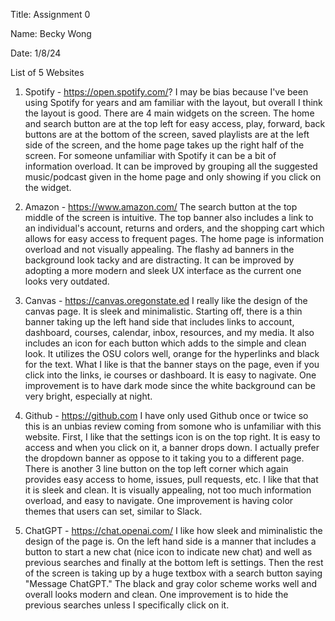 Title: Assignment 0

Name: Becky Wong

Date: 1/8/24

List of 5 Websites

1. Spotify - https://open.spotify.com/?
I may be bias because I've been using Spotify for years and am familiar with the layout, but overall I think the layout is good. There are 4 main widgets on the screen. The home and search button are at the top left for easy access, play, forward, back buttons are at the bottom of the screen, saved playlists are at the left side of the screen, and the home page takes up the right half of the screen. For someone unfamiliar with Spotify it can be a bit of information overload. It can be improved by grouping all the suggested music/podcast given in the home page and only showing if you click on the widget. 

2. Amazon - https://www.amazon.com/
The search button at the top middle of the screen is intuitive. The top banner also includes a link to an individual's account, returns and orders, and the shopping cart which allows for easy access to frequent pages. The home page is information overload and not visually appealing. The flashy ad banners in the background look tacky and are distracting. It can be improved by adopting a more modern and sleek UX interface as the current one looks very outdated.

3. Canvas - https://canvas.oregonstate.ed
I really like the design of the canvas page. It is sleek and minimalistic. Starting off, there is a thin banner taking up the left hand side that includes links to account, dashboard, courses, calendar, inbox, resources, and my media. It also includes an icon for each button which adds to the simple and clean look. It utilizes the OSU colors well, orange for the hyperlinks and black for the text. What I like is that the banner stays on the page, even if you click into the links, ie courses or dashboard. It is easy to nagivate. One improvement is to have dark mode since the white background can be very bright, especially at night.

4. Github - https://github.com
I have only used Github once or twice so this is an unbias review coming from somone who is unfamiliar with this website. First, I like that the settings icon is on the top right. It is easy to access and when you click on it, a banner drops down. I actually prefer the dropdown banner as oppose to it taking you to a different page. There is another 3 line button on the top left corner which again provides easy access to home, issues, pull requests, etc. I like that that it is sleek and clean. It is visually appealing, not too much information overload, and easy to navigate. One improvement is having color themes that users can set, similar to Slack.

5. ChatGPT - https://chat.openai.com/
I like how sleek and miminalistic the design of the page is. On the left hand side is a manner that includes a button to start a new chat (nice icon to indicate new chat) and well as previous searches and finally at the bottom left is settings. Then the rest of the screen is taking up by a huge textbox with a search button saying "Message ChatGPT." The black and gray color scheme works well and overall looks modern and clean. One improvement is to hide the previous searches unless I specifically click on it. 

